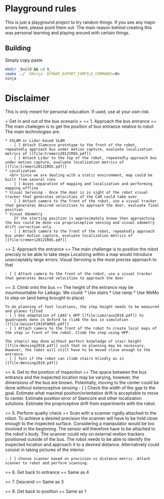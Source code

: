 # Playground rules

This is just a playground project to try random things.
If you see any major errors here, please point them out.
The main reason behind creating this was personal learning and playing around with certain things.

## Building
Simply copy paste

```bash
mkdir _build && cd $_
cmake ../ -GNinja -DCMAKE_EXPORT_COMPILE_COMMANDS=On
ninja
```

# Disclaimer
This is only meant for personal education.
If used, use at your own risk.

= Get in and out of the bus scenario =
== 1. Approach the bus entrance ==
    The main challegen is to get the position of bus entrance relative to robot
    <br> The main technologies are:

    * VSLAM or Lidar-based SLAM
      - [ ] Attach Slamcore prototype to the front of the robot, repeatedly approach bus under motion capture, evaluate localization metrics of [[file:Cremers2012IROS.pdf]]
      - [ ] Attach Lidar to the top of the robot, repeatedly approach bus under motion capture, evaluate localization metrics of [[file:Cremers2012IROS.pdf]]
    * Localization 
      <br> Since we are dealing with a static environment, map could be built from several runs
      - [ ] Asses separation of mapping and localization and performing mapping offline
    * Visual Servoing - Once the door is in sight of the robot visual tracker that generates velocities of the CoM could take over
      - [ ] Attach camera to the front of the robot, use a visual tracker that generates desired velocities to approach the door, evaluate final position
    * Visual Odometry
        If the starting position is approximately known then approaching the bus could be done via proprioceptive sensing and visual odometry drift correction only
      - [ ] Attach camera to the front of the robot, repeatedly approach bus under motion capture, evaluate localization metrics of [[file:Cremers2012IROS.pdf]]
== 2. Approach the entrance ==
    The main challenge is to position the robot precisly to be able to take steps
    Localizing within a map would introduce unacceptably large errors. Visual Servoing is the most precise approach to that

    - [ ] Attach camera to the front of the robot, use a visual tracker that generates desired velocities to approach the door

== 3. Climb onto the bus ==
    The height of the entrance may be insurmountable for Laikago. We could:
    * Use stairs
    * Use ramp
    * Use WeMo to step on (and being brought to place)

    To do planning of foot locations, the step height needs to be measured and planes fitted
    - [ ] Use adaptation of LAAS's HPP [[file:Lamiraux2016.pdf]] to quadrupeds done in Oxford to climb the bus in simulation [[file:Geisert2019TAROS.pdf]]
    - [ ] Attach camera to the front of the robot to create local maps of the step in front of the robot. Climb the step using HPP.

    The step(s) may done without perfect knowledge of stair height [[file:Wensing2018.pdf]] such that no planning may be necessary.
    However, the robot will still have to be moved close enough to the entrance.
    - [ ] Test if the robot can climb stairs blindly as in [[file:Wensing2018.pdf]]

== 4. Get to the position of inspection ==
    The space between the bus entrance and the inspected location may be varying, however, the dimensions of the bus are known.
    Potentially, moving to the center could be done without exteroceptive sensing
    - [ ] Check the width of the gap to the goal.
        Estimate what maximal position/orientation drift is acceptable to move to center.
        Estimate position error of Slamcore and other localization solutions.
        Estimate the propriceptive drift from experiments with the robot.

== 5. Perform quality check ==
    Scan with a scanner rigidly attached to the robot. To achieve a desired precision the scanner will have to be hold close enough to the inspected surface.
    Considering a manipulator would be too involved in the beginning. The sensor will therefore have to be attached to the robot's body.
    The scanner could rely on external motion trackers positioned outside of the bus.
    The robot needs to be able to identify the inspected location and approach it to a desired distance.
    Alternatively could consist in taking pictures of the interior

    - [ ] Choose scanner based on precision vs distance metric. Attach scanner to robot and perform scanning.

== 6. Get back to entrance ==
    Same as 4

== 7. Descend ==
    Same as 3

== 8. Get back to position ==
    Same as 1
